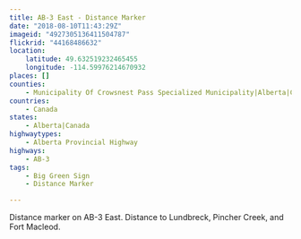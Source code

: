 ```yaml
---
title: AB-3 East - Distance Marker
date: "2018-08-10T11:43:29Z"
imageid: "4927305136411504787"
flickrid: "44168486632"
location:
    latitude: 49.632519232465455
    longitude: -114.59976214670932
places: []
counties:
    - Municipality Of Crowsnest Pass Specialized Municipality|Alberta|Canada
countries:
    - Canada
states:
    - Alberta|Canada
highwaytypes:
    - Alberta Provincial Highway
highways:
    - AB-3
tags:
    - Big Green Sign
    - Distance Marker

---
```

Distance marker on AB-3 East.  Distance to Lundbreck, Pincher Creek, and Fort Macleod.